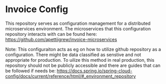 
# Invoice Config
This repository serves as configuration management for a distributed microservices environment. The microservices that this configuration repository interacts with can be found here: https://github.com/apettiigrew/invoice-microservices

Note: This configuraiton acts as eg on how to utilize github repository as a configuration. There might be data classified as senstive and not appropriate for production.
To uilize this method in real production, this repository should not be publicly accessible and there are guides that can be followed if needs be: https://docs.spring.io/spring-cloud-config/docs/current/reference/html/#_environment_repository
